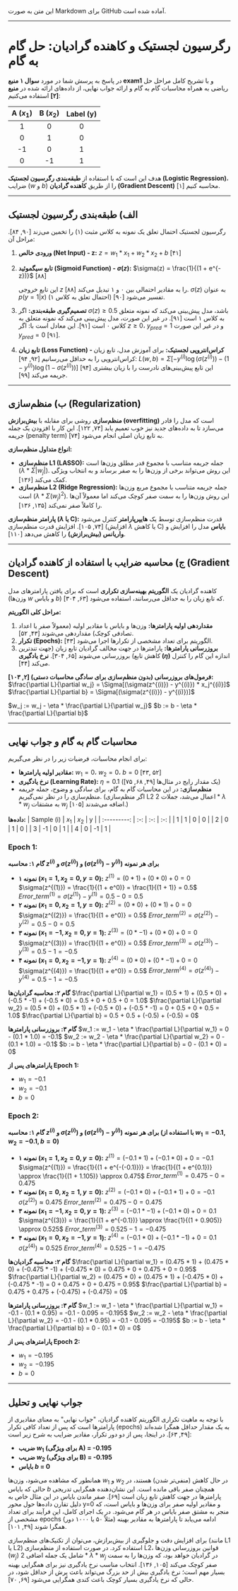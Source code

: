 این متن به صورت Markdown برای GitHub آماده شده است.

---

# رگرسیون لجستیک و کاهنده گرادیان: حل گام به گام

در پاسخ به پرسش شما در مورد **سوال ۱ منبع exam1** و با تشریح کامل مراحل حل ریاضی به همراه محاسبات گام به گام و ارائه جواب نهایی، از داده‌های ارائه شده در **منبع [۲]** استفاده می‌کنیم:

| A ($x_1$) | B ($x_2$) | Label (y) |
| :-------: | :-------: | :-------: |
| 1 | 0 | 0 |
| 0 | 1 | 0 |
| -1 | 0 | 1 |
| 0 | -1 | 1 |

هدف این است که با استفاده از **طبقه‌بندی رگرسیون لجستیک (Logistic Regression)**، ضرایب ($w$ و $b$) را از طریق **کاهنده گرادیان (Gradient Descent)** محاسبه کنیم [۱].

---

## الف) طبقه‌بندی رگرسیون لجستیک

رگرسیون لجستیک احتمال تعلق یک نمونه به کلاس مثبت (۱) را تخمین می‌زند [۹۰, ۸۴]. مراحل آن:

1.  **ورودی خالص (Net Input) - z:**
    $z = w_1 * x_1 + w_2 * x_2 + b$ [۴۱]
2.  **تابع سیگموئید (Sigmoid Function) - $\sigma(z)$:**
    $\sigma(z) = \frac{1}{(1 + e^{-z})}$ [۸۸]

    این تابع خروجی $z$ را به مقادیر احتمالی بین ۰ و ۱ تبدیل می‌کند [۸۸]. $\sigma(z)$ به عنوان $p(y=1|x)$ (احتمال تعلق به کلاس ۱) تفسیر می‌شود [۹۰].
3.  **تصمیم‌گیری طبقه‌بندی:**
    اگر $\sigma(z) \geq 0.5$ باشد، مدل پیش‌بینی می‌کند که نمونه متعلق به کلاس ۱ است [۹۱]. در غیر این صورت، مدل پیش‌بینی می‌کند که نمونه متعلق به کلاس ۰ است [۹۱]. این معادل است با: اگر $z \geq 0$، $y_{pred} = 1$ و در غیر این صورت $y_{pred} = 0$ [۹۱].
4.  **تابع زیان (Loss Function) - کراس‌انتروپی لجستیک:**
    برای آموزش مدل، تابع زیان کراس‌انتروپی را به حداقل می‌رسانیم [۹۲, ۹۴]:
    $L(w, b) = \Sigma[−y^{(i)} \log(\sigma(z^{(i)})) − (1 − y^{(i)}) \log(1 − \sigma(z^{(i)}))]$ [۹۴]
    این تابع پیش‌بینی‌های نادرست را با زیان بیشتری جریمه می‌کند [۹۹].

---

## ب) منظم‌سازی (Regularization)

**منظم‌سازی** روشی برای مقابله با **بیش‌برازش (overfitting)** است که مدل را قادر می‌سازد تا به داده‌های جدید نیز خوب تعمیم یابد [۷۴, ۱۲۲]. این کار با افزودن یک جمله جریمه (penalty term) به تابع زیان اصلی انجام می‌شود [۷۴].

**انواع متداول منظم‌سازی:**
* **منظم‌سازی L1 (LASSO):** جمله جریمه متناسب با مجموع قدر مطلق وزن‌ها است ($\lambda * \Sigma|w_j|$). این روش می‌تواند برخی از وزن‌ها را به صفر برساند و به انتخاب ویژگی کمک می‌کند [۱۳۶].
* **منظم‌سازی L2 (Ridge Regression):** جمله جریمه متناسب با مجموع مربع وزن‌ها است ($\lambda * \Sigma(w_j)^2$). این روش وزن‌ها را به سمت صفر کوچک می‌کند اما معمولاً آن‌ها را کاملاً صفر نمی‌کند [۱۳۵, ۱۳۶].

**پارامتر منظم‌سازی ($\lambda$ یا C):**
قدرت منظم‌سازی توسط یک **هایپرپارامتر** کنترل می‌شود [۷۴, ۱۰۵]. افزایش قدرت منظم‌سازی (افزایش $\lambda$ یا کاهش C) **بایاس** مدل را افزایش و **واریانس (بیش‌برازش)** را کاهش می‌دهد [۱۱۰].

---

## ج) محاسبه ضرایب با استفاده از کاهنده گرادیان (Gradient Descent)

کاهنده گرادیان یک **الگوریتم بهینه‌سازی تکراری** است که برای یافتن پارامترهای مدل (وزن‌ها $w$ و بایاس $b$) که تابع زیان را به حداقل می‌رسانند، استفاده می‌شود [۶۳, ۳۰۴].

**مراحل کلی الگوریتم:**
1.  **مقداردهی اولیه پارامترها:** وزن‌ها و بایاس با مقادیر اولیه (معمولاً صفر یا اعداد تصادفی کوچک) مقداردهی می‌شوند [۴۳, ۵۲].
2.  **تکرار (Epochs):** الگوریتم برای تعداد مشخصی از تکرارها اجرا می‌شود [۴۳].
3.  **بروزرسانی پارامترها:** پارامترها در جهت مخالف گرادیان تابع زیان (جهت تندترین کاهش تابع) بروزرسانی می‌شوند [۶۵, ۳۰۴]. **نرخ یادگیری ($\eta$)** اندازه این گام را کنترل می‌کند [۴۴].

**فرمول‌های بروزرسانی (بدون منظم‌سازی برای سادگی محاسبات دستی) [۲, ۱۰۳]:**
$\frac{\partial L}{\partial w_j} = \Sigma[(\sigma(z^{(i)}) - y^{(i)}) * x_j^{(i)}]$
$\frac{\partial L}{\partial b} = \Sigma[(\sigma(z^{(i)}) - y^{(i)})]$

$w_j := w_j - \eta * \frac{\partial L}{\partial w_j}$
$b := b - \eta * \frac{\partial L}{\partial b}$

---

## محاسبات گام به گام و جواب نهایی

برای انجام محاسبات، فرضیات زیر را در نظر می‌گیریم:
* **مقادیر اولیه پارامترها:** $w_1 = 0$، $w_2 = 0$، $b = 0$ [۴۳, ۵۲]
* **نرخ یادگیری (Learning Rate):** $\eta = 0.1$ (یک مقدار رایج در مثال‌ها [۴۹, ۶۸, ۷۵])
* **منظم‌سازی:** در این محاسبات گام به گام، برای سادگی و وضوح، جمله جریمه منظم‌سازی را در نظر نمی‌گیریم. (اگر منظم‌سازی L2 اعمال می‌شد، جملات $2 * \lambda * w_j$ به مشتقات $w_j$ اضافه می‌شدند [۱۰۵].)

**داده‌ها:**
| Sample (i) | $x_1$ | $x_2$ | y |
| :---------: | :-: | :-: | :-: |
| 1 | 1 | 0 | 0 |
| 2 | 0 | 1 | 0 |
| 3 | -1 | 0 | 1 |
| 4 | 0 | -1 | 1 |

### **Epoch 1:**

**گام ۱: محاسبه $z^{(i)}$ و $\sigma(z^{(i)})$ و $(\sigma(z^{(i)}) - y^{(i)})$ برای هر نمونه**
* **نمونه ۱ ($x_1 = 1, x_2 = 0, y = 0$):**
    $z^{(1)} = (0 * 1) + (0 * 0) + 0 = 0$
    $\sigma(z^{(1)}) = \frac{1}{(1 + e^0)} = \frac{1}{(1 + 1)} = 0.5$
    $Error\_term^{(1)} = \sigma(z^{(1)}) - y^{(1)} = 0.5 - 0 = 0.5$
* **نمونه ۲ ($x_1 = 0, x_2 = 1, y = 0$):**
    $z^{(2)} = (0 * 0) + (0 * 1) + 0 = 0$
    $\sigma(z^{(2)}) = \frac{1}{(1 + e^0)} = 0.5$
    $Error\_term^{(2)} = \sigma(z^{(2)}) - y^{(2)} = 0.5 - 0 = 0.5$
* **نمونه ۳ ($x_1 = -1, x_2 = 0, y = 1$):**
    $z^{(3)} = (0 * -1) + (0 * 0) + 0 = 0$
    $\sigma(z^{(3)}) = \frac{1}{(1 + e^0)} = 0.5$
    $Error\_term^{(3)} = \sigma(z^{(3)}) - y^{(3)} = 0.5 - 1 = -0.5$
* **نمونه ۴ ($x_1 = 0, x_2 = -1, y = 1$):**
    $z^{(4)} = (0 * 0) + (0 * -1) + 0 = 0$
    $\sigma(z^{(4)}) = \frac{1}{(1 + e^0)} = 0.5$
    $Error\_term^{(4)} = \sigma(z^{(4)}) - y^{(4)} = 0.5 - 1 = -0.5$

**گام ۲: محاسبه گرادیان‌ها**
$\frac{\partial L}{\partial w_1} = (0.5 * 1) + (0.5 * 0) + (-0.5 * -1) + (-0.5 * 0) = 0.5 + 0 + 0.5 + 0 = 1.0$
$\frac{\partial L}{\partial w_2} = (0.5 * 0) + (0.5 * 1) + (-0.5 * 0) + (-0.5 * -1) = 0 + 0.5 + 0 + 0.5 = 1.0$
$\frac{\partial L}{\partial b} = 0.5 + 0.5 + (-0.5) + (-0.5) = 0$

**گام ۳: بروزرسانی پارامترها**
$w_1 := w_1 - \eta * \frac{\partial L}{\partial w_1} = 0 - (0.1 * 1.0) = -0.1$
$w_2 := w_2 - \eta * \frac{\partial L}{\partial w_2} = 0 - (0.1 * 1.0) = -0.1$
$b := b - \eta * \frac{\partial L}{\partial b} = 0 - (0.1 * 0) = 0$

**پارامترهای پس از Epoch 1:**
* $w_1 = -0.1$
* $w_2 = -0.1$
* $b = 0$

### **Epoch 2:**

**گام ۱: محاسبه $z^{(i)}$ و $\sigma(z^{(i)})$ و $(\sigma(z^{(i)}) - y^{(i)})$ برای هر نمونه (با استفاده از $w_1 = -0.1, w_2 = -0.1, b = 0$)**
* **نمونه ۱ ($x_1 = 1, x_2 = 0, y = 0$):**
    $z^{(1)} = (-0.1 * 1) + (-0.1 * 0) + 0 = -0.1$
    $\sigma(z^{(1)}) = \frac{1}{(1 + e^{-(-0.1)})} = \frac{1}{(1 + e^{0.1})} \approx \frac{1}{(1 + 1.105)} \approx 0.475$
    $Error\_term^{(1)} = 0.475 - 0 = 0.475$
* **نمونه ۲ ($x_1 = 0, x_2 = 1, y = 0$):**
    $z^{(2)} = (-0.1 * 0) + (-0.1 * 1) + 0 = -0.1$
    $\sigma(z^{(2)}) \approx 0.475$
    $Error\_term^{(2)} = 0.475 - 0 = 0.475$
* **نمونه ۳ ($x_1 = -1, x_2 = 0, y = 1$):**
    $z^{(3)} = (-0.1 * -1) + (-0.1 * 0) + 0 = 0.1$
    $\sigma(z^{(3)}) = \frac{1}{(1 + e^{-0.1})} \approx \frac{1}{(1 + 0.905)} \approx 0.525$
    $Error\_term^{(3)} = 0.525 - 1 = -0.475$
* **نمونه ۴ ($x_1 = 0, x_2 = -1, y = 1$):**
    $z^{(4)} = (-0.1 * 0) + (-0.1 * -1) + 0 = 0.1$
    $\sigma(z^{(4)}) \approx 0.525$
    $Error\_term^{(4)} = 0.525 - 1 = -0.475$

**گام ۲: محاسبه گرادیان‌ها**
$\frac{\partial L}{\partial w_1} = (0.475 * 1) + (0.475 * 0) + (-0.475 * -1) + (-0.475 * 0) = 0.475 + 0 + 0.475 + 0 = 0.95$
$\frac{\partial L}{\partial w_2} = (0.475 * 0) + (0.475 * 1) + (-0.475 * 0) + (-0.475 * -1) = 0 + 0.475 + 0 + 0.475 = 0.95$
$\frac{\partial L}{\partial b} = 0.475 + 0.475 + (-0.475) + (-0.475) = 0$

**گام ۳: بروزرسانی پارامترها**
$w_1 := w_1 - \eta * \frac{\partial L}{\partial w_1} = -0.1 - (0.1 * 0.95) = -0.1 - 0.095 = -0.195$
$w_2 := w_2 - \eta * \frac{\partial L}{\partial w_2} = -0.1 - (0.1 * 0.95) = -0.1 - 0.095 = -0.195$
$b := b - \eta * \frac{\partial L}{\partial b} = 0 - (0.1 * 0) = 0$

**پارامترهای پس از Epoch 2:**
* $w_1 = -0.195$
* $w_2 = -0.195$
* $b = 0$

---

## جواب نهایی و تحلیل

با توجه به ماهیت تکراری الگوریتم کاهنده گرادیان، "جواب نهایی" به معنای مقادیری از پارامترها است که پس از تعداد کافی تکرار (epochs) به یک مقدار حداقل همگرا شده‌اند [۴۹, ۶۳]. در اینجا، پس از دو دور تکرار، مقادیر ضرایب به شرح زیر است:

* **ضریب $w_1$ (برای ویژگی A) = -0.195**
* **ضریب $w_2$ (برای ویژگی B) = -0.195**
* **بایاس $b$ = 0**

همانطور که مشاهده می‌شود، وزن‌ها $w_1$ و $w_2$ در حال کاهش (منفی‌تر شدن) هستند، در حالی که بایاس $b$ همچنان صفر باقی مانده است. این نشان‌دهنده همگرایی تدریجی پارامترها در جهت کاهش تابع زیان است [۶۹]. صفر ماندن بایاس در این مثال خاص به دلیل تقارن داده‌ها حول محور y=0 و مقادیر اولیه صفر برای وزن‌ها و بایاس است، که منجر به مشتق صفر بایاس در هر گام می‌شود. در یک اجرای کامل، این فرآیند برای تعداد مشخصی از epochs (مثلاً ۵۰ یا ۱۰۰۰ دور) ادامه می‌یابد تا پارامترها به مقادیر بهینه همگرا شوند [۴۹, ۱۰۱].

برای افزایش دقت و جلوگیری از بیش‌برازش، می‌توان از تکنیک‌های منظم‌سازی (مانند L1 یا L2) استفاده کرد. در صورت استفاده از منظم‌سازی L2، قوانین بروزرسانی وزن‌ها ($w_j$) شامل یک جمله اضافی $2 * \lambda * w_j$ در گرادیان خواهد بود، که وزن‌ها را به سمت صفر کوچک می‌کند [۱۰۵, ۱۳۶]. انتخاب مناسب نرخ یادگیری نیز برای همگرایی بهینه بسیار مهم است؛ نرخ یادگیری بیش از حد بزرگ می‌تواند باعث پرش از حداقل شود، در حالی که نرخ یادگیری بسیار کوچک باعث کندی همگرایی می‌شود [۶۹, ۷۰].
